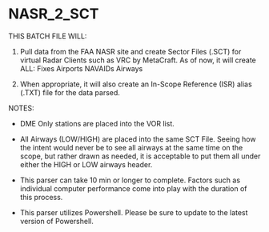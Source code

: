 # NASR_2_SCT
THIS BATCH FILE WILL:

1) Pull data from the FAA NASR site and create Sector
   Files (.SCT) for virtual Radar Clients such as
   VRC by MetaCraft. As of now, it will create ALL:
      Fixes
      Airports
      NAVAIDs
      Airways

2) When appropriate, it will also create an In-Scope
   Reference (ISR) alias (.TXT) file for the data parsed.


NOTES:

 - DME Only stations are placed into the VOR list.

 - All Airways (LOW/HIGH) are placed into the same
   SCT File. Seeing how the intent would never be to
   see all airways at the same time on the scope, but
   rather drawn as needed, it is acceptable to put
   them all under either the HIGH or LOW airways header.

 - This parser can take 10 min or longer to complete.
   Factors such as individual computer performance
   come into play with the duration of this process.

 - This parser utilizes Powershell. Please be sure to
   update to the latest version of Powershell.
